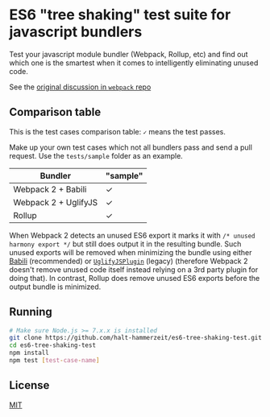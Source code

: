 # ES6 "tree shaking" test suite for javascript bundlers

<!-- 
[![NPM Version][npm-badge]][npm]
[![Build Status][travis-badge]][travis]
[![Test Coverage][coveralls-badge]][coveralls] -->

Test your javascript module bundler (Webpack, Rollup, etc) and find out which one is the smartest when it comes to intelligently eliminating unused code.

See the [original discussion in `webpack` repo](https://github.com/webpack/webpack/issues/2867)

## Comparison table

This is the test cases comparison table: `✓` means the test passes.

Make up your own test cases which not all bundlers pass and send a pull request. Use the `tests/sample` folder as an example.

| Bundler              | "sample" |
|----------------------|----------|
| Webpack 2 + Babili   |     ✓    |
| Webpack 2 + UglifyJS |     ✓    |
| Rollup               |     ✓    |

When Webpack 2 detects an unused ES6 export it marks it with `/* unused harmony export */` but still does output it in the resulting bundle. Such unused exports will be removed when minimizing the bundle using either [Babili](https://github.com/webpack-contrib/babili-webpack-plugin) (recommended) or [`UglifyJSPlugin`](https://github.com/webpack-contrib/uglifyjs-webpack-plugin) (legacy) (therefore Webpack 2 doesn't remove unused code itself instead relying on a 3rd party plugin for doing that). In contrast, Rollup does remove unused ES6 exports before the output bundle is minimized.

## Running

```sh
# Make sure Node.js >= 7.x.x is installed
git clone https://github.com/halt-hammerzeit/es6-tree-shaking-test.git
cd es6-tree-shaking-test
npm install
npm test [test-case-name]
```

## License

[MIT](LICENSE)

[npm]: https://www.npmjs.org/package/universal-webpack
[npm-badge]: https://img.shields.io/npm/v/universal-webpack.svg?style=flat-square

[travis]: https://travis-ci.org/halt-hammerzeit/universal-webpack
[travis-badge]: https://img.shields.io/travis/halt-hammerzeit/universal-webpack/master.svg?style=flat-square

[coveralls]: https://coveralls.io/r/halt-hammerzeit/universal-webpack?branch=master
[coveralls-badge]: https://img.shields.io/coveralls/halt-hammerzeit/universal-webpack/master.svg?style=flat-square
